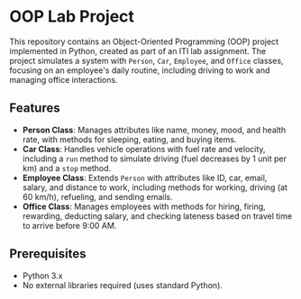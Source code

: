 # OOP Lab Project

This repository contains an Object-Oriented Programming (OOP) project implemented in Python, created as part of an ITI lab assignment. The project simulates a system with `Person`, `Car`, `Employee`, and `Office` classes, focusing on an employee's daily routine, including driving to work and managing office interactions.

## Features
- **Person Class**: Manages attributes like name, money, mood, and health rate, with methods for sleeping, eating, and buying items.
- **Car Class**: Handles vehicle operations with fuel rate and velocity, including a `run` method to simulate driving (fuel decreases by 1 unit per km) and a `stop` method.
- **Employee Class**: Extends `Person` with attributes like ID, car, email, salary, and distance to work, including methods for working, driving (at 60 km/h), refueling, and sending emails.
- **Office Class**: Manages employees with methods for hiring, firing, rewarding, deducting salary, and checking lateness based on travel time to arrive before 9:00 AM.

## Prerequisites
- Python 3.x
- No external libraries required (uses standard Python).
